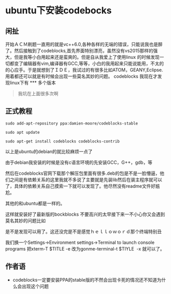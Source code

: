 # ubuntu下安装codebocks

## 闲扯

开始ＡＣＭ刷题一直用的就是vc++6.0,各种各样的无端的错误，只能说我也是醉了。然后接触到了codeblocks,首先界面特别漂亮，虽然没有vs2015那样的强大，但是我等小白用起来还是蛮爽的。但是自从我爱上了使用linux 的时候发现一切都变了编辑器有vim,编译器有GCC,等等，小白的我用起来只能说能用，不太的的心应手。于是就想到了ＩＤＥ，我试过的有很多比如ATOM，GEANY,Eclipse.用着都还可以就是有时候会出现一些莫名其妙的问题。
codeblocks 我现在才发现linux下有
*** 多个版本
> 我坑在上面很多次啊

## 正式教程

    sudo add-apt-repository ppa:damien-moore/codeblocks-stable

    sudo apt update

    sudo apt-get install codeblocks codeblocks-contrib

以上是ubuntu的debian的就比较麻烦一点了

由于debian我安装的时候是没有c语言环境的先安装GCC，G++，gdb，等

然后在codeblocks官网下载那个解压包里面有很多.deb的包是不是一脸懵逼，他们之间是有依赖关系的这里我就不多说了主要就是先装lib然后在装主程序就可以了，具体的依赖关系自己摸索一下就可以发现了。他尽然没有readme文件好尴尬。

其他的和ubuntu都是一样的。

这样就安装好了最新版的bockblocks 不要高兴的太早接下来一不小心你又会遇到莫名其妙的问题比如

是不是发现可以用了。这还没完是不是感觉ｈｅｌｌｏｗｏｒｄ那个终端特别丑

我们换一个Settings->Environment settings->Terminal to launch console programs  把xterm-T $TITLE -e 改为gonme-terminal-t $TIYLE  -x 就可以了。

## 作者语

* codeblocks一定要安装PPA的stable版的不然会出现卡死的情况还不知道为什么会出现这个问题